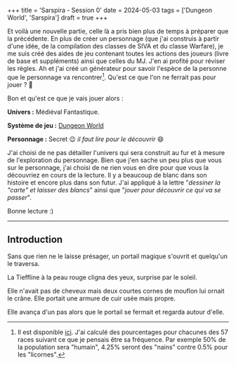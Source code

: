 +++
title = 'Sarspira - Session 0'
date = 2024-05-03
tags = ['Dungeon World', 'Sarspira']
draft = true
+++

Et voilà une nouvelle partie, celle là a pris bien plus de temps à préparer que la précédente. En plus de créer un personnage (que j'ai construis à partir d'une idée, de la compilation des classes de SIVA et du classe Warfare), je me suis créé des aides de jeu contenant toutes les actions des joueurs (livre de base et suppléments) ainsi que celles du MJ. J'en ai profité pour réviser les règles. Ah et j'ai créé un générateur pour savoir l'espèce de la personne que le personnage va rencontrer[^1]. Qu'est ce que l'on ne ferrait pas pour jouer ? :rofl:

[^1]: Il est disponible [ici](/blog-cabane-jdr/generateurs/especes_dw/). J'ai calculé des pourcentages pour chacunes des 57 races suivant ce que je pensais être sa fréquence. Par exemple 50% de la population sera "humain", 4.25% seront des "nains" contre 0.5% pour les "licornes".

Bon et qu'est ce que je vais jouer alors :

**Univers :** Médiéval Fantastique.

**Système de jeu :** [Dungeon World](https://dungeonworld.pbta.fr/)

**Personnage :** Secret :wink: *il faut lire pour le découvrir* :smile:

J'ai choisi de ne pas détailler l'univers qui sera construit au fur et à mesure de l'exploration du personnage. Bien que j'en sache un peu plus que vous sur le personnage, j'ai choisi de ne rien vous en dire pour que vous la découvriez en cours de la lecture. Il y a beaucoup de blanc dans son histoire et encore plus dans son futur. J'ai appliqué à la lettre "*dessiner la "carte" et laisser des blancs*" ainsi que "*jouer pour découvrir ce qui va se passer*".

Bonne lecture :)

----

## Introduction

Sans que rien ne le laisse présager, un portail magique s'ouvrit et quelqu'un le traversa.

La Tieffline à la peau rouge cligna des yeux, surprise par le soleil.

Elle n'avait pas de cheveux mais deux courtes cornes de mouflon lui ornait le crâne. Elle portait une armure de cuir usée mais propre.

Elle avança d'un pas alors que le portail se fermait et regarda autour d'elle.
